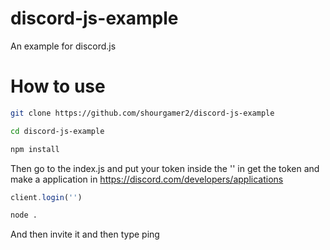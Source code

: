# discord-js-example
An example for discord.js
# How to use 
```sh
git clone https://github.com/shourgamer2/discord-js-example
```
```sh
cd discord-js-example
```
```sh
npm install
```
Then go to the index.js and put your token inside the '' in get the token and make a application in https://discord.com/developers/applications
```javascript
client.login('')
```
```sh
node .
```
And then invite it and then type ping 
